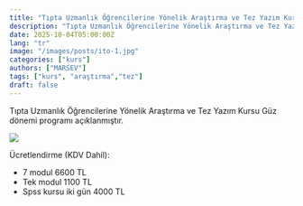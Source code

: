 ```yaml
---
title: "Tıpta Uzmanlık Öğrencilerine Yönelik Araştırma ve Tez Yazım Kursu"
description: "Tıpta Uzmanlık Öğrencilerine Yönelik Araştırma ve Tez Yazım Kursu"
date: 2025-10-04T05:00:00Z
lang: "tr"
image: "/images/posts/ito-1.jpg"
categories: ["kurs"]
authors: ["MARSEV"]
tags: ["kurs", "araştırma","tez"]
draft: false
---
```


Tıpta Uzmanlık Öğrencilerine Yönelik Araştırma ve Tez Yazım Kursu Güz dönemi programı açıklanmıştır.

<img src="/images/posts/ito-2.jpg">

Ücretlendirme (KDV Dahil):

- 7 modul 6600 TL 
- Tek modul 1100 TL
- Spss kursu iki gün 4000 TL

